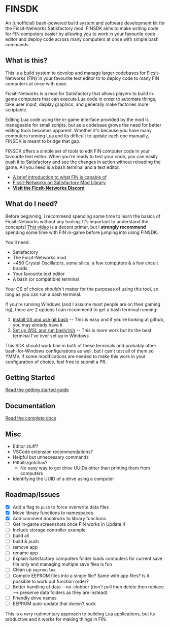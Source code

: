 # FINSDK

An (unofficial) bash-powered build system and software development kit for the Ficsit-Networks Satisfactory mod. FINSDK aims to make writing code for FIN computers easier by allowing you to work in your favourite code editor and deploy code across many computers at once with simple bash commands.

## What is this?

This is a build system to develop and manage larger codebases for Ficsit-Networks (FIN) in your favourite text editor to to deploy code to many FIN computers at once with ease.

Ficsit-Networks is a mod for Satisfactory that allows players to build in-game computers that can execute Lua code in order to automate things, take user input, display graphics, and generally make factories more scriptable.

Editing Lua code using the in-game interface provided by the mod is manageable for small scripts, but as a codebase grows the need for better editing tools becomes apparent. Whether it's because you have many computers running Lua and its difficult to update each one manually,  FINSDK is meant to bridge that gap.

FINSDK offers a simple set of tools to edit FIN computer code in your favourite text editor. When you're ready to test your code, you can easily push it to Satisfactory and see the changes in action without reloading the game. All you need is a bash terminal and a text editor.

- [A brief introduction to what FIN is capable of](https://www.youtube.com/watch?v=EtybEOkgJ4o)
- [Ficsit-Networks on Satisfactory Mod Library](https://ficsit.app/mod/8d8gk4imvFanRs)
- **[Visit the Ficsit-Networks Discord](https://discord.gg/3VfZ6Da)**

## What do I need?

Before beginning, I recommend spending some time to learn the basics of Ficsit-Networks without any tooling. It's important to understand the concepts! [This video](https://www.youtube.com/watch?v=EtybEOkgJ4o) is a decent primer, but I **strongly recommend** spending some time with FIN in-game before jumping into using FINSDK.

You'll need:

- Satisfactory
- The Ficsit-Networks mod
- ~450 Crystal Oscillators, some silica, a few computers & a few circuit boards
- Your favourite text editor
- A bash (or compatible) terminal

Your OS of choice *shouldn't* matter for the purposes of using this tool, so long as you can run a bash terminal.

If you're running Windows (and I assume most people are on their gaming rig), there are 2 options I can recommend to get a bash terminal running:

1. [Install Git and use git bash](https://git-scm.com/download/win) -- This is easy and if you're looking at github, you may already have it
2. [Set up WSL and run bash/zsh](https://github.com/DigitalMachinist/win-zsh) -- This is more work but its the best terminal I've ever set up in Windows

This SDK should work fine in both of these terminals and probably other bash-for-Windows configurations as well, but I can't test all of them so YMMV. If some modifications are needed to make this work in your configuration of choice, feel free to submit a PR.

## Getting Started

[Read the getting started guide](./docs/getting_started.md)

## Documentation

[Read the complete docs](./docs/README.md)

## Misc

- Editor stuff?
- VSCode extension recommendations?
- Helpful but unnecessary commands
- Pitfalls/gotchas?
  - No easy way to get drive UUIDs other than printing them from computers
- Identifying the UUID of a drive using a computer

## Roadmap/Issues

- [x] Add a flag to `push` to force overwrite data files
- [x] Move library functions to namespaces
- [x] Add comment docblocks to library functions
- [ ] Get in-game screenshots once FIN works in Update 4
- [ ] Include storage controller example
- [ ] build all
- [ ] build & push
- [ ] remove app
- [ ] rename app
- [ ] Explain Satisfactory computers folder loads computers for current save file only and managing multiple save files is fun
- [ ] Clean up `eeprom.lua`
- [ ] Compile EEPROM files into a single file? Same with app files? Is it possible to work out function order?
- [ ] Better handling of data --no-clobber (don't pull then delete then replace --> preserve data folders as they are instead)
- [ ] Friendly drive names
- [ ] EEPROM auto-update that doesn't suck

This is a *very* rudimentary approach to building Lua applications, but its productive and it works for making things in FIN.
